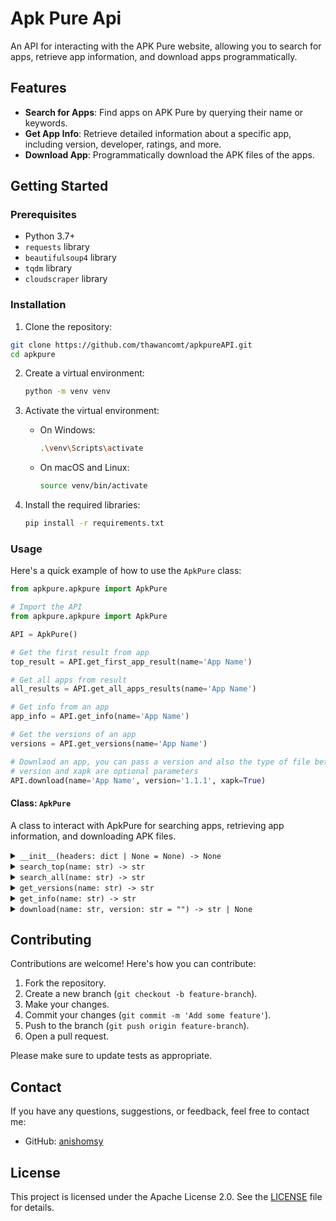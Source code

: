 # Apk Pure Api

An API for interacting with the APK Pure website, allowing you to search for apps, retrieve app information, and download apps programmatically.

## Features

- **Search for Apps**: Find apps on APK Pure by querying their name or keywords.
- **Get App Info**: Retrieve detailed information about a specific app, including version, developer, ratings, and more.
- **Download App**: Programmatically download the APK files of the apps.

## Getting Started

### Prerequisites

- Python 3.7+
- `requests` library
- `beautifulsoup4` library
- `tqdm` library
- `cloudscraper` library

### Installation

1. Clone the repository:

```sh
git clone https://github.com/thawancomt/apkpureAPI.git
cd apkpure
```

2. Create a virtual environment:

   ```sh
   python -m venv venv
   ```

3. Activate the virtual environment:

   - On Windows:

     ```sh
     .\venv\Scripts\activate
     ```

   - On macOS and Linux:

     ```sh
     source venv/bin/activate
     ```

4. Install the required libraries:

   ```sh
   pip install -r requirements.txt
   ```

   </details>

### Usage

Here's a quick example of how to use the `ApkPure` class:

```python
from apkpure.apkpure import ApkPure

# Import the API
from apkpure.apkpure import ApkPure

API = ApkPure()

# Get the first result from app
top_result = API.get_first_app_result(name='App Name')

# Get all apps from result
all_results = API.get_all_apps_results(name='App Name')

# Get info from an app
app_info = API.get_info(name='App Name')

# Get the versions of an app
versions = API.get_versions(name='App Name')

# Downlaod an app, you can pass a version and also the type of file between apk and xapk
# version and xapk are optional parameters
API.download(name='App Name', version='1.1.1', xapk=True)
```

#### Class: `ApkPure`

A class to interact with ApkPure for searching apps, retrieving app information, and downloading APK files.

<details>
  <summary><code>__init__(headers: dict | None = None) -> None</code></summary>
  
  Initialize the `ApkPure`
</details>

<details>
  <summary><code>search_top(name: str) -> str</code></summary>
  
  Search for the top result of an app on APK Pure.

- **Parameters**:
  - `name` (str): The name of the app to search for.
- **Returns**:
  - `str`: A JSON string containing details of the top search result.

</details>

<details>
  <summary><code>search_all(name: str) -> str</code></summary>
  
  Search for all results of an app on APK Pure.

- **Parameters**:
  - `name` (str): The name of the app to search for.
- **Returns**:
  - `str`: A JSON string containing details of all search results.

</details>

<details>
  <summary><code>get_versions(name: str) -> str</code></summary>
  
  Retrieve all available versions of the specified app.

- **Parameters**:
  - `name` (str): The name of the app.
- **Returns**:
  - `str`: A JSON string containing the details of all available versions.

</details>

<details>
  <summary><code>get_info(name: str) -> str</code></summary>
  
  Retrieve detailed information about the specified app.

- **Parameters**:
  - `name` (str): The name of the app.
- **Returns**:
  - `str`: A JSON string containing detailed information about the app.

</details>

<details>
  <summary><code>download(name: str, version: str = "") -> str | None</code></summary>
  
  Download the specified version of the app. If no version is specified, download the latest version.

- **Parameters**:
  - `name` (str): The name of the app.
  - `version` (str, optional): The version of the app to download. Defaults to the latest version.
- **Returns**:
  - `str | None`: The real path to the downloaded APK file, or `None` if the version is invalid.

</details>

## Contributing

Contributions are welcome! Here's how you can contribute:

1. Fork the repository.
2. Create a new branch (`git checkout -b feature-branch`).
3. Make your changes.
4. Commit your changes (`git commit -m 'Add some feature'`).
5. Push to the branch (`git push origin feature-branch`).
6. Open a pull request.

Please make sure to update tests as appropriate.

## Contact

If you have any questions, suggestions, or feedback, feel free to contact me:

- GitHub: [anishomsy](https://github.com/anishomsy)

## License

This project is licensed under the Apache License 2.0. See the [LICENSE](LICENSE) file for details.
